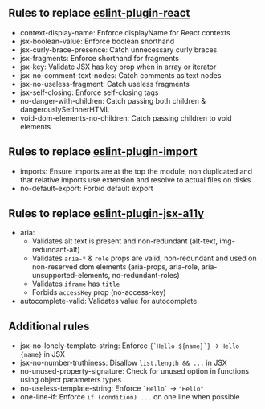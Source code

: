 ## Rules to replace [eslint-plugin-react](https://github.com/jsx-eslint/eslint-plugin-react)

- context-display-name: Enforce displayName for React contexts
- jsx-boolean-value: Enforce boolean shorthand
- jsx-curly-brace-presence: Catch unnecessary curly braces
- jsx-fragments: Enforce shorthand for fragments
- jsx-key: Validate JSX has key prop when in array or iterator
- jsx-no-comment-text-nodes: Catch comments as text nodes
- jsx-no-useless-fragment: Catch useless fragments
- jsx-self-closing: Enforce self-closing tags
- no-danger-with-children: Catch passing both children & dangerouslySetInnerHTML
- void-dom-elements-no-children: Catch passing children to void elements

## Rules to replace [eslint-plugin-import](https://github.com/import-js/eslint-plugin-import)

- imports: Ensure imports are at the top the module, non duplicated and that relative imports use extension and resolve to actual files on disks
- no-default-export: Forbid default export

## Rules to replace [eslint-plugin-jsx-a11y](https://github.com/jsx-eslint/eslint-plugin-jsx-a11y)

- aria:
  - Validates alt text is present and non-redundant (alt-text, img-redundant-alt)
  - Validates `aria-*` & `role` props are valid, non-redundant and used on non-reserved dom elements (aria-props, aria-role, aria-unsupported-elements, no-redundant-roles)
  - Validates `iframe` has `title`
  - Forbids `accessKey` prop (no-access-key)
- autocomplete-valid: Validates value for autocomplete

## Additional rules

- jsx-no-lonely-template-string: Enforce ``{`Hello ${name}`}`` -> `Hello {name}` in JSX
- jsx-no-number-truthiness: Disallow `list.length && ...` in JSX
- no-unused-property-signature: Check for unused option in functions using object parameters types
- no-useless-template-string: Enforce `` `Hello` `` -> `"Hello"`
- one-line-if: Enforce `if (condition) ...` on one line when possible
